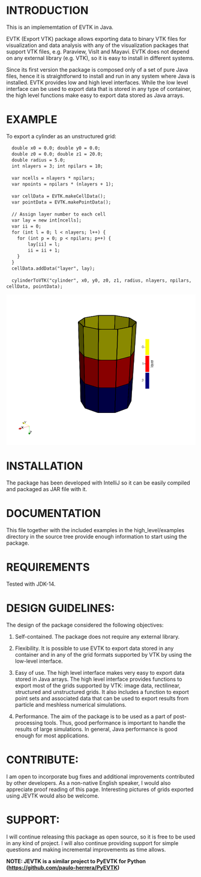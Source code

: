 # INTRODUCTION

This is an implememtation of EVTK in Java.

EVTK (Export VTK) package allows exporting data to binary VTK files for
visualization and data analysis with any of the visualization packages that
support VTK files, e.g.  Paraview, VisIt and Mayavi. EVTK does not depend on any
external library (e.g. VTK), so it is easy to install in different systems.

Since its first version the package is composed only of a set of pure Java files, hence
it is straightforwrd to install and run in any system where Java is installed.
EVTK provides low and high level interfaces.  While the low level interface 
can be used to export data that is stored in any type of container, the high 
level functions make easy to export data stored as Java arrays. 

# EXAMPLE

To export a cylinder as an unstructured grid:

```
  double x0 = 0.0; double y0 = 0.0;
  double z0 = 0.0; double z1 = 20.0;
  double radius = 5.0;
  int nlayers = 3; int npilars = 10;

  var ncells = nlayers * npilars;
  var npoints = npilars * (nlayers + 1);

  var cellData = EVTK.makeCellData();
  var pointData = EVTK.makePointData();

  // Assign layer number to each cell
  var lay = new int[ncells];
  var ii = 0;
  for (int l = 0; l < nlayers; l++) {
    for (int p = 0; p < npilars; p++) {
        lay[ii] = l;
        ii = ii + 1;
    }
  }
  cellData.addData("layer", lay);

  cylinderToVTK("cylinder", x0, y0, z0, z1, radius, nlayers, npilars, cellData, pointData);
```

<a href="url"><img src="https://github.com/paulo-herrera/JEVTK/blob/master/src/com/iidp/vtk/high_level/examples/images/ExCylinder.png" align="center" height="400" width="550" ></a>

# INSTALLATION

The package has been developed with IntelliJ so it can be easily compiled and packaged as JAR file with it.

# DOCUMENTATION

This file together with the included examples in the high_level/examples directory in the
source tree provide enough information to start using the package.

# REQUIREMENTS

Tested with JDK-14.
    
# DESIGN GUIDELINES:

The design of the package considered the following objectives:

1. Self-contained. The package does not require any external library.

2. Flexibility. It is possible to use EVTK to export data stored in any
container and in any of the grid formats supported by VTK by using the low-level
interface.

3. Easy of use. The high level interface makes very easy to export data stored
in Java arrays. The high level interface provides functions to export most of
the grids supported by VTK: image data, rectilinear, structured and unstructured grids. 
It also includes a function to export point sets and associated data that can be
used to export results from particle and meshless numerical simulations.

4. Performance. The aim of the package is to be used as a part of
post-processing tools. Thus, good performance is important to handle the results
of large simulations. In general, Java performance is good enough for most applications.

# CONTRIBUTE:

I am open to incorporate bug fixes and additional improvements contributed by other
developers. As a non-native English speaker, I would also appreciate proof reading of
this page. Interesting pictures of grids exported using JEVTK would also be welcome.

# SUPPORT:

I will continue releasing this package as open source, so it is free to be used 
in any kind of project. I will also continue providing support for simple questions 
and making incremental improvements as time allows. 

**NOTE: JEVTK is a similar project to PyEVTK for Python (https://github.com/paulo-herrera/PyEVTK)**
